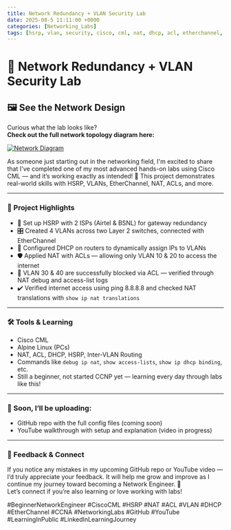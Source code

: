 ```yaml
---
title: Network Redundancy + VLAN Security Lab
date: 2025-08-5 11:11:00 +0000
categories: [Networking_Labs]
tags: [hsrp, vlan, security, cisco, cml, nat, dhcp, acl, etherchannel, inter-vlan, networklab]
---
```


# 🚀 Network Redundancy + VLAN Security Lab

## 🖼️ See the Network Design

Curious what the lab looks like?  
**Check out the full network topology diagram here:**

[![Network Diagram](https://raw.githubusercontent.com/Ntwork-Beginner/cisco_cml_labs/main/HSRP-NAT-Etherchannel-VRF/NetworkDiagram.png)](https://github.com/Ntwork-Beginner/cisco_cml_labs/blob/main/HSRP-NAT-Etherchannel-VRF/NetworkDiagram.png)

As someone just starting out in the networking field, I'm excited to share that I've completed one of my most advanced hands-on labs using Cisco CML — and it’s working exactly as intended! 👏 This project demonstrates real-world skills with HSRP, VLANs, EtherChannel, NAT, ACLs, and more.

---

### 📌 Project Highlights

- 🧩 Set up HSRP with 2 ISPs (Airtel & BSNL) for gateway redundancy  
- 🎛️ Created 4 VLANs across two Layer 2 switches, connected with EtherChannel  
- 🔄 Configured DHCP on routers to dynamically assign IPs to VLANs  
- 🛡️ Applied NAT with ACLs — allowing only VLAN 10 & 20 to access the internet  
- 🚫 VLAN 30 & 40 are successfully blocked via ACL — verified through NAT debug and access-list logs  
- ✔️ Verified internet access using ping 8.8.8.8 and checked NAT translations with `show ip nat translations`  

---

### 🛠️ Tools & Learning

- Cisco CML  
- Alpine Linux (PCs)  
- NAT, ACL, DHCP, HSRP, Inter-VLAN Routing  
- Commands like `debug ip nat`, `show access-lists`, `show ip dhcp binding`, etc.  
- Still a beginner, not started CCNP yet — learning every day through labs like this!

---

### 🎥 Soon, I’ll be uploading:

- GitHub repo with the full config files (coming soon)  
- YouTube walkthrough with setup and explanation (video in progress)  

---

### 🙏 Feedback & Connect

If you notice any mistakes in my upcoming GitHub repo or YouTube video — I’d truly appreciate your feedback. It will help me grow and improve as I continue my journey toward becoming a Network Engineer. 🤝  
Let’s connect if you’re also learning or love working with labs!

#BeginnerNetworkEngineer #CiscoCML #HSRP #NAT #ACL #VLAN #DHCP #EtherChannel #CCNA #NetworkingLabs #GitHub #YouTube #LearningInPublic #LinkedInLearningJourney
